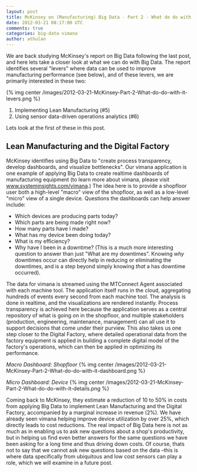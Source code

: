 ```yaml
---           
layout: post
title: McKinsey on (Manufacturing) Big Data - Part 2 - What do do with it
date: 2012-03-21 08:17:00 UTC
comments: true
categories: big-data vimana
author: athulan
---
```


We are back studying McKinsey's report on Big Data following the last post, and here lets take a closer look at what we can do with Big Data. The report identifies several "levers" where data can be used to improve manufacturing performance (see below), and of these levers, we are primarily interested in these two:

{% img center /images/2012-03-21-McKinsey-Part-2-What-do-do-with-it-levers.png %}

1. Implementing Lean Manufacturing (#5)
2. Using sensor data-driven operations analytics (#6)

Lets look at the first of these in this post.

## Lean Manufacturing and the Digital Factory

McKinsey identifies using Big Data to "create process transparency, develop dashboards, and visualize bottlenecks". Our vimana application is one example of applying Big Data to create realtime dashboards of manufacturing equipment (to learn more about vimana, please visit www.systeminsights.com/vimana.) The idea here is to provide a shopfloor user both a high-level "macro" view of the shopfloor, as well as a low-level "micro" view of a single device.  Questions the dashboards can help answer include:

* Which devices are producing parts today?
* Which parts are being made right now?
* How many parts have I made?
* What has my device been doing today?
* What is my efficiency?
* Why have I been in a downtime?
	(This is a much more interesting question to answer than just "What are my downtimes". Knowing _why_ downtimes occur can directly help in reducing or eliminating the downtimes, and is a step beyond simply knowing _that_ a has downtime occurred).

The data for vimana is streamed using the MTConnect Agent associated with each machine tool. The application itself runs in the cloud, aggregating hundreds of events every second from each machine tool. The analysis is done in realtime, and the visualizations are rendered instantly. Process transparency is achieved here because the application serves as a central repository of what is going on in the shopfloor, and multiple stakeholders (production, engineering, maintenance, management) can all use it to support decisions that come under their purview. This also takes us one step closer to the Digital Factory, where detailed operational data from the factory equipment is applied in building a complete digital model of the factory's operations, which can then be applied in optimizing its performance. 

*Macro Dashboard: Shopfloor*
{% img center /images/2012-03-21-McKinsey-Part-2-What-do-do-with-it-dashboard.png %}

*Micro Dashboard: Device*
{% img center /images/2012-03-21-McKinsey-Part-2-What-do-do-with-it-details.png %}

Coming back to McKinsey, they estimate a reduction of 10 to 50% in costs from applying Big Data to implement Lean Manufacturing and the Digital Factory, accompanied by a marginal increase in revenue (2%). We have already seen vimana helping improve device utilization by over 25%, which directly leads to cost reductions. The real impact of Big Data here is not as much as in enabling us to ask new questions about a shop's productivity, but in helping us find even better answers for the same questions we have been asking for a long time and thus driving down costs. Of course, thats not to say that we cannot ask new questions based on the data –this is where data specifically from ubiquitous and low cost sensors can play a role, which we will examine in a future post.
